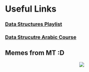 # Useful Links

### [Data Structures Playlist](https://www.youtube.com/playlist?list=PL2_aWCzGMAwI3W_JlcBbtYTwiQSsOTa6P) 

### [Data Strucutre Arabic Course](https://www.youtube.com/playlist?list=PLoK2Lr1miEm-5zCzKE8siQezj9rvQlnca) 

## Memes from MT :D

<p align="center">
  <img src="https://scontent.fcai2-1.fna.fbcdn.net/v/t39.30808-6/454549758_10228887206197542_8175129581203868604_n.jpg?_nc_cat=104&ccb=1-7&_nc_sid=aa7b47&_nc_ohc=uLJpKLYupWIQ7kNvgG_yGmQ&_nc_ht=scontent.fcai2-1.fna&oh=00_AYCKASQtz0xV8ywg1bgr_pYUNuxo-8FK-rcwKXeeC-J-ZQ&oe=66BC0C2B" />
</p>